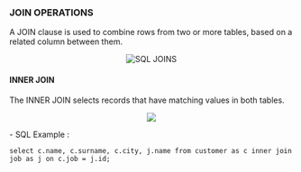### JOIN OPERATIONS

A JOIN clause is used to combine rows from two or more tables, based on a related column between them.

<p align="center">
    <img src = "" alt="SQL JOINS">
</p>

#### INNER JOIN

The INNER JOIN selects records that have matching values in both tables.

<p align="center">
    <img src = "INNER JOIN">
</p>
- SQL Example : 

```
select c.name, c.surname, c.city, j.name from customer as c inner join job as j on c.job = j.id;
```